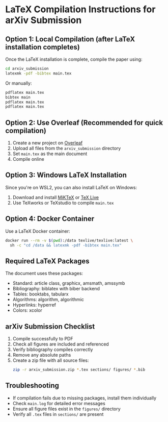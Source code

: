# LaTeX Compilation Instructions for arXiv Submission

## Option 1: Local Compilation (after LaTeX installation completes)

Once the LaTeX installation is complete, compile the paper using:

```bash
cd arxiv_submission
latexmk -pdf -bibtex main.tex
```

Or manually:
```bash
pdflatex main.tex
bibtex main
pdflatex main.tex
pdflatex main.tex
```

## Option 2: Use Overleaf (Recommended for quick compilation)

1. Create a new project on [Overleaf](https://www.overleaf.com)
2. Upload all files from the `arxiv_submission` directory
3. Set `main.tex` as the main document
4. Compile online

## Option 3: Windows LaTeX Installation

Since you're on WSL2, you can also install LaTeX on Windows:

1. Download and install [MiKTeX](https://miktex.org/download) or [TeX Live](https://www.tug.org/texlive/acquire-netinstall.html)
2. Use TeXworks or TeXstudio to compile `main.tex`

## Option 4: Docker Container

Use a LaTeX Docker container:

```bash
docker run --rm -v $(pwd):/data texlive/texlive:latest \
  sh -c "cd /data && latexmk -pdf -bibtex main.tex"
```

## Required LaTeX Packages

The document uses these packages:
- Standard: article class, graphicx, amsmath, amssymb
- Bibliography: biblatex with biber backend
- Tables: booktabs, tabularx
- Algorithms: algorithm, algorithmic
- Hyperlinks: hyperref
- Colors: xcolor

## arXiv Submission Checklist

1. Compile successfully to PDF
2. Check all figures are included and referenced
3. Verify bibliography compiles correctly
4. Remove any absolute paths
5. Create a zip file with all source files:
   ```bash
   zip -r arxiv_submission.zip *.tex sections/ figures/ *.bib
   ```

## Troubleshooting

- If compilation fails due to missing packages, install them individually
- Check `main.log` for detailed error messages
- Ensure all figure files exist in the `figures/` directory
- Verify all `.tex` files in `sections/` are present